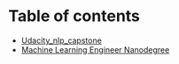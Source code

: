 # Table of contents

* [Udacity\_nlp\_capstone](README.md)
* [Machine Learning Engineer Nanodegree](capstone_proposal.md)

